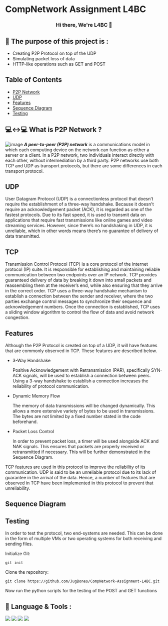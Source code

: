 
# CompNetwork Assignment L4BC

<h3 align="center">
Hi there, We're L4BC</a> 👋
</h3>

## 📝 The purpose of this project is :

- Creating P2P Protocol on top of the UDP 
- Simulating packet loss of data
- HTTP-like operations such as GET and POST

## Table of Contents
- [P2P Network](#-what-is-p2p-network-)
- [UDP](#udp)
- [Features](#features)
- [Sequence Diagram](#sequence-diagram)
- [Testing](#testing)

## 💻↔💻 What is P2P Network ?
![image](https://user-images.githubusercontent.com/91533574/226385702-7bd4f5b1-8b47-45cd-8f50-025840e84a1e.png)
***A peer-to-peer (P2P) network*** is a communications model in which each computing device on the network can function as either a server or a client. In a P2P network, two individuals interact directly with each other, without intermediation by a third party. P2P networks use both TCP and UDP as transport protocols, but there are some differences in each transport protocol.

## UDP
User Datagram Protocol (UDP) is a connectionless protocol that doesn’t require the establishment of a three-way handshake. Because it doesn't require an acknowledgement packet (ACK), it is regarded as one of the fastest protocols. Due to its fast speed, it is used to transmit data on applications that require fast transmissions like online games and video streaming services. However, since there’s no handshaking in UDP, it is unreliable, which in other words means there’s no guarantee of delivery of data transmitted.

## TCP
Transmission Control Protocol (TCP) is a core protocol of the internet protocol (IP) suite. It is responsible for establishing and maintaining reliable communication between two endpoints over an IP network. TCP provides guaranteed delivery of data by breaking it down into small packets and reassembling them at the receiver’s end, while also ensuring that they arrive in the correct order. TCP uses a three-way handshake mechanism to establish a connection between the sender and receiver, where the two parties exchange control messages to synchronize their sequence and acknowledgement numbers. Once the connection is established, TCP uses a sliding window algorithm to control the flow of data and avoid network congestion. 

## Features

Although the P2P Protocol is created on top of a UDP, it will have features that are commonly observed in TCP. These features are described below.

- 3-Way Handshake

  Positive Acknowledgement with Retransmission (PAR), specifically SYN-ACK signals, will be used to establish a connection between peers. Using a 3-way handshake to establish a connection increases the reliability of protocol communication.

- Dynamic Memory Flow

  The memory of data transmissions will be changed dynamically. This allows a more extensive variety of bytes to be used in transmissions. The bytes are not limited by a fixed number stated in the code beforehand.

- Packet Loss Control

  In order to prevent packet loss, a timer will be used alongside ACK and NAK signals. This ensures that packets are properly received or retransmitted if necessary. This will be further demonstrated in the Sequence Diagram.
  
TCP features are used in this protocol to improve the reliability of its communication. UDP is said to be an unreliable protocol due to its lack of guarantee in the arrival of the data. Hence, a number of features that are observed in TCP have been implemented in this protocol to prevent that unreliability. 

## Sequence Diagram

## Testing
In order to test the protocol, two end-systems are needed. This can be done in the form of multiple VMs or two operating systems for both receiving and sending files.

Initialize Git:
```console
git init
```
Clone the repository:
```console
git clone https://github.com/JugBones/CompNetwork-Assignment-L4BC.git
```
Now run the python scripts for the testing of the POST and GET functions


## 💼 Language & Tools :
![](https://img.shields.io/badge/Tools-Git-informational?style=flat&logo=Git&color=F05032)
![](https://img.shields.io/badge/Tools-GitHub-informational?style=flat&logo=GitHub&color=181717)
![](https://img.shields.io/badge/Tools-Visual-Studio?style=flat&logo=VisualStudioCode&color=0044F9)
![](https://img.shields.io/badge/Code-Python-informational?style=flat&logo=Python&color=FBFF00)
